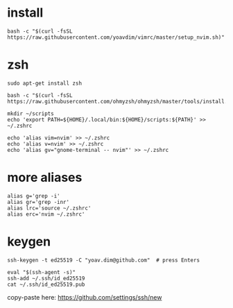 # install
```shell
bash -c "$(curl -fsSL https://raw.githubusercontent.com/yoavdim/vimrc/master/setup_nvim.sh)"
```
# zsh
```shell
sudo apt-get install zsh
```
```shell
bash -c "$(curl -fsSL https://raw.githubusercontent.com/ohmyzsh/ohmyzsh/master/tools/install.sh)"
```
```shell
mkdir ~/scripts
echo 'export PATH=${HOME}/.local/bin:${HOME}/scripts:${PATH}' >> ~/.zshrc
```
```shell
echo 'alias vim=nvim' >> ~/.zshrc
echo 'alias v=nvim' >> ~/.zshrc
echo 'alias gv="gnome-terminal -- nvim"' >> ~/.zshrc
```
# more aliases
```shell
alias g='grep -i'
alias gr='grep -inr'
alias lrc='source ~/.zshrc'
alias erc='nvim ~/.zshrc'
```
# keygen
```shell
ssh-keygen -t ed25519 -C "yoav.dim@github.com"  # press Enters
```
```shell
eval "$(ssh-agent -s)"
ssh-add ~/.ssh/id_ed25519
cat ~/.ssh/id_ed25519.pub
```
copy-paste here: https://github.com/settings/ssh/new
